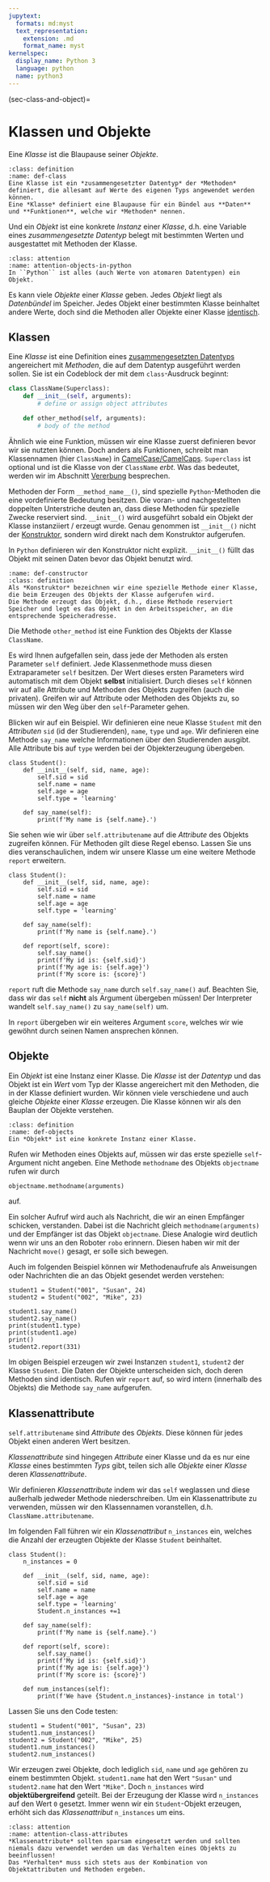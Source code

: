 ```yaml
---
jupytext:
  formats: md:myst
  text_representation:
    extension: .md
    format_name: myst
kernelspec:
  display_name: Python 3
  language: python
  name: python3
---
```


(sec-class-and-object)=
# Klassen und Objekte

Eine *Klasse* ist die Blaupause seiner *Objekte*.

```{admonition} Klassen
:class: definition
:name: def-class
Eine Klasse ist ein *zusammengesetzter Datentyp* der *Methoden* definiert, die allesamt auf Werte des eigenen Typs angewendet werden können.
Eine *Klasse* definiert eine Blaupause für ein Bündel aus **Daten** und **Funktionen**, welche wir *Methoden* nennen.
```

Und ein *Objekt* ist eine konkrete *Instanz* einer *Klasse*, d.h. eine Variable eines *zusammengesetzte Datentyp* belegt mit bestimmten Werten und ausgestattet mit Methoden der Klasse.

```{admonition} Objekte in Python
:class: attention
:name: attention-objects-in-python
In ``Python`` ist alles (auch Werte von atomaren Datentypen) ein Objekt.
```

Es kann viele *Objekte* einer *Klasse* geben.
Jedes *Objekt* liegt als *Datenbündel* im Speicher.
Jedes Objekt einer bestimmten Klasse beinhaltet andere Werte, doch sind die Methoden aller Objekte einer Klasse [identisch](def-identity).

## Klassen

Eine *Klasse* ist eine Definition eines [zusammengesetzten Datentyps](sec-datastructures) angereichert mit *Methoden*, die auf dem Datentyp ausgeführt werden sollen.
Sie ist ein Codeblock der mit dem ``class``-Ausdruck beginnt:

```python
class ClassName(Superclass):
    def __init__(self, arguments):
        # define or assign object attributes

    def other_method(self, arguments):
        # body of the method
```

Ähnlich wie eine Funktion, müssen wir eine Klasse zuerst definieren bevor wir sie nutzten können.
Doch anders als Funktionen, schreibt man Klassennamen (hier ``ClassName``) in [CamelCase/CamelCaps](https://en.wikipedia.org/wiki/Camel_case).
``Superclass`` ist optional und ist die Klasse von der ``ClassName`` *erbt*.
Was das bedeutet, werden wir im Abschnitt [Vererbung](sec-inheritance) besprechen.

Methoden der Form ``__method_name__()``, sind spezielle ``Python``-Methoden die eine vordefinierte Bedeutung besitzen.
Die voran- und nachgestellten doppelten Unterstriche deuten an, dass diese Methoden für spezielle Zwecke reserviert sind.
``__init__()`` wird ausgeführt sobald ein Objekt der Klasse instanziiert / erzeugt wurde.
Genau genommen ist ``__init__()`` nicht der [Konstruktor](def-constructor), sondern wird direkt nach dem Konstruktor aufgerufen.

In ``Python`` definieren wir den Konstruktor nicht explizit.
``__init__()``  füllt das Objekt mit seinen Daten bevor das Objekt benutzt wird.

```{admonition} Konstruktor
:name: def-constructor
:class: definition
Als *Konstruktor* bezeichnen wir eine spezielle Methode einer Klasse, die beim Erzeugen des Objekts der Klasse aufgerufen wird.
Die Methode erzeugt das Objekt, d.h., diese Methode reserviert Speicher und legt es das Objekt in den Arbeitsspeicher, an die entsprechende Speicheradresse.
```

Die Methode ``other_method`` ist eine Funktion des Objekts der Klasse ``ClassName``.

Es wird Ihnen aufgefallen sein, dass jede der Methoden als ersten Parameter ``self`` definiert.
Jede Klassenmethode muss diesen Extraparameter ``self`` besitzen.
Der Wert dieses ersten Parameters wird automatisch mit dem Objekt **selbst** initialisiert.
Durch dieses ``self`` können wir auf alle Attribute und Methoden des Objekts zugreifen (auch die privaten).
Greifen wir auf Attribute oder Methoden des Objekts zu, so müssen wir den Weg über den ``self``-Parameter gehen.

Blicken wir auf ein Beispiel.
Wir definieren eine neue Klasse ``Student`` mit den *Attributen* ``sid`` (id der Studierenden), ``name``, ``type`` und ``age``.
Wir definieren eine Methode ``say_name`` welche Informationen über den Studierenden ausgibt.
Alle Attribute bis auf ``type`` werden bei der Objekterzeugung übergeben.

```{code-cell} python3
class Student():
    def __init__(self, sid, name, age):
        self.sid = sid
        self.name = name
        self.age = age
        self.type = 'learning'
        
    def say_name(self):
        print(f'My name is {self.name}.')
```

Sie sehen wie wir über ``self.attributename`` auf die *Attribute* des Objekts zugreifen können.
Für Methoden gilt diese Regel ebenso.
Lassen Sie uns dies veranschaulichen, indem wir unsere Klasse um eine weitere Methode ``report`` erweitern.

```{code-cell} python3
class Student():
    def __init__(self, sid, name, age):
        self.sid = sid
        self.name = name
        self.age = age
        self.type = 'learning'
        
    def say_name(self):
        print(f'My name is {self.name}.')

    def report(self, score):
        self.say_name()
        print(f'My id is: {self.sid}')
        print(f'My age is: {self.age}')
        print(f'My score is: {score}')
```

``report`` ruft die Methode ``say_name`` durch ``self.say_name()`` auf.
Beachten Sie, dass wir das ``self`` **nicht** als Argument übergeben müssen!
Der Interpreter wandelt ``self.say_name()`` zu ``say_name(self)`` um.

In ``report`` übergeben wir ein weiteres Argument ``score``, welches wir wie gewöhnt durch seinen Namen ansprechen können.

## Objekte

Ein *Objekt* ist eine Instanz einer Klasse.
Die *Klasse* ist der *Datentyp* und das Objekt ist ein *Wert* vom Typ der Klasse angereichert mit den Methoden, die in der Klasse definiert wurden.
Wir können viele verschiedene und auch gleiche *Objekte* einer *Klasse* erzeugen.
Die Klasse können wir als den Bauplan der Objekte verstehen.

```{admonition} Objekte
:class: definition
:name: def-objects
Ein *Objekt* ist eine konkrete Instanz einer Klasse.
```

Rufen wir Methoden eines Objekts auf, müssen wir das erste spezielle ``self``-Argument nicht angeben.
Eine Methode ``methodname`` des Objekts ``objectname`` rufen wir durch

```python
objectname.methodname(arguments)
```

auf.

Ein solcher Aufruf wird auch als Nachricht, die wir an einen Empfänger schicken, verstanden.
Dabei ist die Nachricht gleich ``methodname(arguments)`` und der Empfänger ist das Objekt ``objectname``.
Diese Analogie wird deutlich wenn wir uns an den Roboter ``robo`` erinnern.
Diesen haben wir mit der Nachricht ``move()`` gesagt, er solle sich bewegen.

Auch im folgenden Beispiel können wir Methodenaufrufe als Anweisungen oder Nachrichten die an das Objekt gesendet werden verstehen:

```{code-cell} python3
student1 = Student("001", "Susan", 24)
student2 = Student("002", "Mike", 23)

student1.say_name()
student2.say_name()
print(student1.type)
print(student1.age)
print()
student2.report(331)
```

Im obigen Beispiel erzeugen wir zwei Instanzen ``student1``, ``student2`` der Klasse ``Student``.
Die Daten der Objekte unterscheiden sich, doch deren Methoden sind identisch.
Rufen wir ``report`` auf, so wird intern (innerhalb des Objekts) die Methode ``say_name`` aufgerufen.

## Klassenattribute

``self.attributename`` sind *Attribute* des *Objekts*.
Diese können für jedes Objekt einen anderen Wert besitzen.

*Klassenattribute* sind hingegen *Attribute* einer Klasse und da es nur eine *Klasse* eines bestimmten *Typs* gibt, teilen sich alle *Objekte* einer *Klasse* deren *Klassenattribute*.

Wir definieren *Klassenattribute* indem wir das ``self`` weglassen und diese außerhalb jedweder Methode niederschreiben.
Um ein Klassenattribute zu verwenden, müssen wir den Klassennamen voranstellen, d.h. ``ClassName.attributename``.

Im folgenden Fall führen wir ein *Klassenattribut* ``n_instances`` ein, welches die Anzahl der erzeugten Objekte der Klasse ``Student`` beinhaltet.

```{code-cell} python3
class Student():
    n_instances = 0

    def __init__(self, sid, name, age):
        self.sid = sid
        self.name = name
        self.age = age
        self.type = 'learning'
        Student.n_instances +=1
        
    def say_name(self):
        print(f'My name is {self.name}.')

    def report(self, score):
        self.say_name()
        print(f'My id is: {self.sid}')
        print(f'My age is: {self.age}')
        print(f'My score is: {score}')
    
    def num_instances(self):
        print(f'We have {Student.n_instances}-instance in total')
```

Lassen Sie uns den Code testen:

```{code-cell} python3
student1 = Student("001", "Susan", 23)
student1.num_instances()
student2 = Student("002", "Mike", 25)
student1.num_instances()
student2.num_instances()
```

Wir erzeugen zwei Objekte, doch lediglich ``sid``, ``name`` und ``age`` gehören zu einem bestimmten Objekt.
``student1.name`` hat den Wert ``"Susan"`` und ``student2.name`` hat den Wert ``"Mike"``.
Doch ``n_instances`` wird **objektübergreifend** geteilt.
Bei der Erzeugung der Klasse wird ``n_instances`` auf den Wert ``0`` gesetzt.
Immer wenn wir ein ``Student``-Objekt erzeugen, erhöht sich das *Klassenattribut* ``n_instances`` um eins.

```{admonition} Klassenattribute
:class: attention
:name: attention-class-attributes
*Klassenattribute* sollten sparsam eingesetzt werden und sollten niemals dazu verwendet werden um das Verhalten eines Objekts zu beeinflussen!
Das *Verhalten* muss sich stets aus der Kombination von Objektattributen und Methoden ergeben.
```